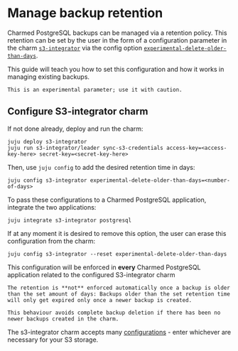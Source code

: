 # Manage backup retention

Charmed PostgreSQL backups can be managed via a retention policy. This retention can be set by the user in the form of a configuration parameter in the charm [`s3-integrator`](https://charmhub.io/s3-integrator) via the config option  [`experimental-delete-older-than-days`](https://charmhub.io/s3-integrator/configuration?channel=latest/edge#experimental-delete-older-than-days).

This guide will teach you how to set this configuration and how it works in managing existing backups.

```{caution}
This is an experimental parameter; use it with caution.
```

## Configure S3-integrator charm
If not done already, deploy and run the charm:
```text
juju deploy s3-integrator
juju run s3-integrator/leader sync-s3-credentials access-key=<access-key-here> secret-key=<secret-key-here>
```
Then, use `juju config` to add the desired retention time in days:
```text
juju config s3-integrator experimental-delete-older-than-days=<number-of-days>
```
To pass these configurations to a Charmed PostgreSQL application, integrate the two applications:
```text
juju integrate s3-integrator postgresql
```
If at any moment it is desired to remove this option, the user can erase this configuration from the charm:
```text
juju config s3-integrator --reset experimental-delete-older-than-days
```

This configuration will be enforced in **every** Charmed PostgreSQL application related to the configured S3-integrator charm

```{note} 
The retention is **not** enforced automatically once a backup is older than the set amount of days: Backups older than the set retention time will only get expired only once a newer backup is created.

This behaviour avoids complete backup deletion if there has been no newer backups created in the charm.
```

The s3-integrator charm accepts many [configurations](https://charmhub.io/s3-integrator/configure) - enter whichever are necessary for your S3 storage.

